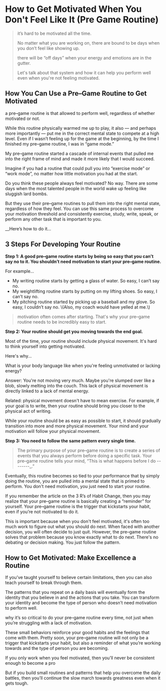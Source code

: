 # How to Get Motivated When You Don't Feel Like It \(Pre Game Routine\)

> it’s hard to be motivated all the time.
>
> No matter what you are working on, there are bound to be days when you don’t feel like showing up.
>
> there will be “off days” when your energy and emotions are in the gutter.
>
> Let's talk about that system and how it can help you perform well even when you're not feeling motivated.

## How You Can Use a Pre–Game Routine to Get Motivated

a pre–game routine is that allowed to perform well, regardless of whether motivated or not.

While this routine physically warmed me up to play, it also — and perhaps more importantly — put me in the correct mental state to compete at a high level. Even if I wasn’t feeling up for the game at the beginning, by the time I finished my pre–game routine, I was in “game mode.”

My pre–game routine started a cascade of internal events that pulled me into the right frame of mind and made it more likely that I would succeed.

Imagine if you had a routine that could pull you into “exercise mode” or “work mode”, no matter how little motivation you had at the start.

Do you think these people always feel motivated? No way. There are some days when the most talented people in the world wake up feeling like sluggish lard bombs.

But they use their pre–game routines to pull them into the right mental state, regardless of how they feel. You can use this same process to overcome your motivation threshold and consistently exercise, study, write, speak, or perform any other task that is important to you.

\_\_Here’s how to do it…

## 3 Steps For Developing Your Routine

**Step 1: A good pre–game routine starts by being so easy that you can’t say no to it. You shouldn’t need motivation to start your pre–game routine.**

For example…

* My writing routine starts by getting a glass of water. So easy, I can’t say no.
* My weightlifting routine starts by putting on my lifting shoes. So easy, I can’t say no.
* My pitching routine started by picking up a baseball and my glove. So easy, I couldn’t say no. \\(Also, my coach would have yelled at me.\\)

> motivation often comes after starting. That's why your pre–game routine needs to be incredibly easy to start.

**Step 2: Your routine should get you moving towards the end goal.**

Most of the time, your routine should include physical movement. It's hard to think yourself into getting motivated.

Here's why…

What is your body language like when you're feeling unmotivated or lacking energy?

Answer: You're not moving very much. Maybe you're slumped over like a blob, slowly melting into the couch. This lack of physical movement is directly linked to a lack of mental energy.

Related: physical movement doesn't have to mean exercise. For example, if your goal is to write, then your routine should bring you closer to the physical act of writing.

While your routine should be as easy as possible to start, it should gradually transition into more and more physical movement. Your mind and your motivation will follow your physical movement.

**Step 3: You need to follow the same pattern every single time.**

> The primary purpose of your pre–game routine is to create a series of events that you always perform before doing a specific task. Your pre–game routine tells your mind, “This is what happens before I do --------\_.”

Eventually, this routine becomes so tied to your performance that by simply doing the routine, you are pulled into a mental state that is primed to perform. You don't need motivation, you just need to start your routine.

If you remember the article on the 3 R’s of Habit Change, then you may realize that your pre–game routine is basically creating a “reminder” for yourself. Your pre–game routine is the trigger that kickstarts your habit, even if you’re not motivated to do it.

This is important because when you don't feel motivated, it's often too much work to figure out what you should do next. When faced with another decision, you will often decide to just quit. However, the pre–game routine solves that problem because you know exactly what to do next. There's no debating or decision making. You just follow the pattern.

## How to Get Motivated: Make Excellence a Routine

If you’ve taught yourself to believe certain limitations, then you can also teach yourself to break through them.

The patterns that you repeat on a daily basis will eventually form the identity that you believe in and the actions that you take. You can transform your identity and become the type of person who doesn’t need motivation to perform well.

why it’s so critical to do your pre–game routine every time, not just when you’re struggling with a lack of motivation.

These small behaviors reinforce your good habits and the feelings that come with them. Pretty soon, your pre–game routine will not only be a trigger that kickstarts your habit, but also a reminder of what you’re working towards and the type of person you are becoming.

If you only work when you feel motivated, then you’ll never be consistent enough to become a pro

But if you build small routines and patterns that help you overcome the daily battles, then you’ll continue the slow march towards greatness even when it gets tough.


